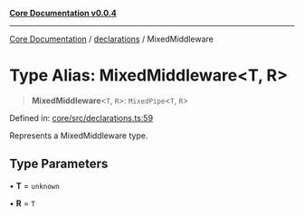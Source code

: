 [**Core Documentation v0.0.4**](../../README.md)

***

[Core Documentation](../../modules.md) / [declarations](../README.md) / MixedMiddleware

# Type Alias: MixedMiddleware\<T, R\>

> **MixedMiddleware**\<`T`, `R`\>: `MixedPipe`\<`T`, `R`\>

Defined in: [core/src/declarations.ts:59](https://github.com/stonemjs/core/blob/93efe04ef1a71ad6f49c3b315da54d45ace50f23/src/declarations.ts#L59)

Represents a MixedMiddleware type.

## Type Parameters

• **T** = `unknown`

• **R** = `T`
